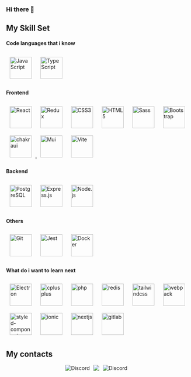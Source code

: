 ### Hi there 👋

## My Skill Set
   
   #### Code languages that i know
   <div>
      <a href="https://www.javascript.com/" target="_blank"><img style="margin: 10px"  src="https://profilinator.rishav.dev/skills-assets/javascript-original.svg" alt="JavaScript" height="60" /></a>  
   <a href="https://www.typescriptlang.org/" target="_blank"><img style="margin: 10px" src="https://profilinator.rishav.dev/skills-assets/typescript-original.svg" alt="TypeScript" height="60" /></a>   
   </div>
   
   #### Frontend
   <div align="left"> 
   <a href="https://reactjs.org/" target="_blank"><img style="margin: 10px" src="https://profilinator.rishav.dev/skills-assets/react-original-wordmark.svg" alt="React" height="60" /></a> 
   <a href="https://redux.js.org/" target="_blank"><img style="margin: 10px" src="https://profilinator.rishav.dev/skills-assets/redux-original.svg" alt="Redux" height="60" /></a>
   <a href="https://www.w3schools.com/css/" target="_blank"><img style="margin: 10px" src="https://profilinator.rishav.dev/skills-assets/css3-original-wordmark.svg" alt="CSS3" height="60" /></a>
   <a href="https://en.wikipedia.org/wiki/HTML5" target="_blank"><img style="margin: 10px" src="https://profilinator.rishav.dev/skills-assets/html5-original-wordmark.svg" alt="HTML5" height="60" /></a>  
   <a href="https://sass-lang.com/" target="_blank"><img style="margin: 10px" src="https://profilinator.rishav.dev/skills-assets/sass-original.svg" alt="Sass" height="60" /></a> 
   <a href="https://getbootstrap.com/docs/3.4/javascript/" target="_blank"><img style="margin: 10px" src="https://profilinator.rishav.dev/skills-assets/bootstrap-plain.svg" alt="Bootstrap" height="60" /></a>  
   <a href="https://chakra-ui.com/" target="_blank"><img style="margin: 10px" src="https://profilinator.rishav.dev/skills-assets/chakraui.png" alt="chakraui" height="60" />
<a href="https://mui.com/" target="_blank"><img style="margin: 10px" src="https://profilinator.rishav.dev/skills-assets/mui.png" alt="Mui" height="60" /></a>
   <a href="https://vitejs.dev/" target="_blank"><img style="margin: 10px" src="https://cdn.worldvectorlogo.com/logos/vitejs.svg" alt="Vite" height="60" /></a> 
   </div>
      
   #### Backend
   
   <div align="left">
      <a href="https://www.postgresql.org/" target="_blank"><img style="margin: 10px" src="https://profilinator.rishav.dev/skills-assets/postgresql-original-wordmark.svg" alt="PostgreSQL" height="60" /></a> 
      <a href="https://expressjs.com/" target="_blank"><img style="margin: 10px" src="https://profilinator.rishav.dev/skills-assets/express-original-wordmark.svg" alt="Express.js" height="60" /></a> 
      <a href="https://nodejs.org/" target="_blank"><img style="margin: 10px" src="https://profilinator.rishav.dev/skills-assets/nodejs-original-wordmark.svg" alt="Node.js" height="60" /></a>
   </div>
   
   #### Others
   
   <div align="left">
      <a href="https://github.com/" target="_blank"><img style="margin: 10px" src="https://profilinator.rishav.dev/skills-assets/git-scm-icon.svg" alt="Git" height="60" /></a>
      <a href="https://www.jestjs.io/" target="_blank"><img style="margin: 10px" src="https://profilinator.rishav.dev/skills-assets/jest.svg" alt="Jest" height="60" /></a> 
      <a href="https://www.docker.com/" target="_blank"><img style="margin: 10px" src="https://profilinator.rishav.dev/skills-assets/docker-original-wordmark.svg" alt="Docker" height="60" /></a> 
   </div>
   
   #### What do i want to learn next
   <div align="left">
      <a href="https://www.electronjs.org/" target="_blank"><img style="margin: 10px" src="https://profilinator.rishav.dev/skills-assets/electron-original.svg" alt="Electron" height="60" /></a>
      <a href="https://ru.wikipedia.org/wiki/C%2B%2B" target="_blank"><img style="margin: 10px" src="https://profilinator.rishav.dev/skills-assets/cplusplus-original.svg" alt="cplusplus" height="60" /></a>
      <a href="https://www.php.net/" target="_blank"><img style="margin: 10px" src="https://profilinator.rishav.dev/skills-assets/php-original.svg" alt="php" height="60" /></a>
      <a href="https://redis.io/" target="_blank"><img style="margin: 10px" src="https://profilinator.rishav.dev/skills-assets/redis-original-wordmark.svg" alt="redis" height="60" /></a>
      <a href="https://tailwindcss.com/" target="_blank"><img style="margin: 10px" src="https://profilinator.rishav.dev/skills-assets/tailwindcss.svg" alt="tailwindcss" height="60" /></a>
      <a href="https://webpack.js.org/" target="_blank"><img style="margin: 10px" src="https://profilinator.rishav.dev/skills-assets/webpack-original.svg" alt="webpack" height="60" /></a>
      <a href="https://styled-components.com/" target="_blank"><img style="margin: 10px" src="https://profilinator.rishav.dev/skills-assets/styled-components.png" alt="styled-components" height="60" /></a>
      <a href="https://ionicframework.com/docs/" target="_blank"><img style="margin: 10px" src="https://profilinator.rishav.dev/skills-assets/ionic.svg" alt="ionic" height="60" /></a>
      <a href="https://nextjs.org/" target="_blank"><img style="margin: 10px" src="https://profilinator.rishav.dev/skills-assets/nextjs.png" alt="nextjs" height="60" /></a>
      <a href="https://about.gitlab.com/" target="_blank"><img style="margin: 10px" src="https://profilinator.rishav.dev/skills-assets/gitlab.svg" alt="gitlab" height="60" /></a>
   </div>


## My contacts  
<div style="display: flex; justify-content: center;">
   <a href="https://discordapp.com/users/122337782218752004" target="_blank" style="text-decoration: none; margin-right: 10px;"><img src="https://img.shields.io/badge/Discord-%235865F2.svg?style=for-the-badge&logo=discord&logoColor=white" alt="Discord" /></a>
  <a href="https://linkedin.com/in/yaroslav-pervushin" target="_blank" style="text-decoration: none; margin-right: 10px;"><img src="https://img.shields.io/badge/linkedin-%230077B5.svg?style=for-the-badge&logo=linkedin&logoColor=white" /></a>
  <a href="https://t.me/YaroslavPervushin" target="_blank" style="text-decoration: none; margin-right: 10px;"><img src="https://img.shields.io/badge/Telegram-2CA5E0?style=for-the-badge&logo=telegram&logoColor=white" alt="Discord" /></a>
</div>
